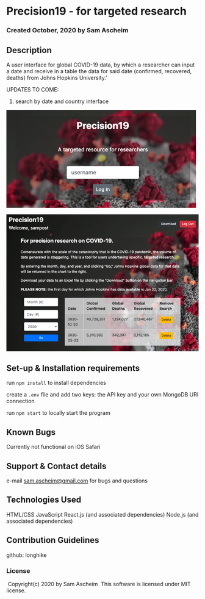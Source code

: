 # Precision19 - for targeted research

### Created October, 2020 by Sam Ascheim

## Description

A user interface for global COVID-19 data, by which a researcher can input a date and receive in a table the data for said date (confirmed, recovered, deaths) from Johns Hopkins University.'

UPDATES TO COME:
1. search by date and country interface

![login](./assets/login.png)

![home](./assets/home.png)

## Set-up & Installation requirements

run `npm install` to install dependencies

create a `.env` file and add two keys: the API key and your own MongoDB URI connection

run `npm start` to locally start the program

## Known Bugs

Currently not functional on iOS Safari 

## Support & Contact details

e-mail sam.ascheim@gmail.com for bugs and questions

## Technologies Used

HTML/CSS
JavaScript
React.js (and associated dependencies)
Node.js (and associated dependencies)

## Contribution Guidelines

github: longhike

### License
​
Copyright(c) 2020 by Sam Ascheim
​
This software is licensed under MIT license.

